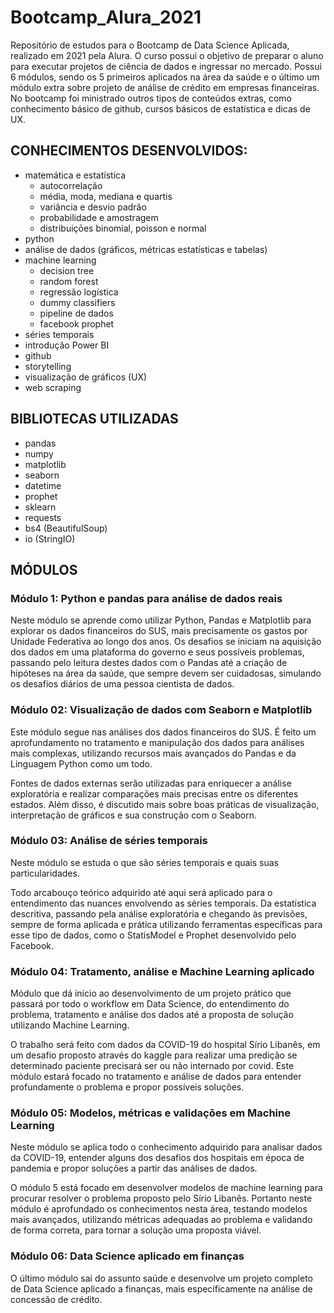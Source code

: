 # Bootcamp_Alura_2021

Repositório de estudos para o Bootcamp de Data Science Aplicada, realizado em 2021 pela Alura. O curso possui o objetivo de preparar o aluno para executar projetos de ciência de dados e ingressar no mercado. Possui 6 módulos, sendo os 5 primeiros aplicados na área da saúde e o último um módulo extra sobre projeto de análise de crédito em empresas financeiras. No bootcamp foi ministrado outros tipos de conteúdos extras, como conhecimento básico de github, cursos básicos de estatística e dicas de UX.

## CONHECIMENTOS DESENVOLVIDOS:

- matemática e estatística
    + autocorrelação
    + média, moda, mediana e quartis
    + variância e desvio padrão
    + probabilidade e amostragem
    + distribuiçōes binomial, poisson e normal
- python
- análise de dados (gráficos, métricas estatísticas e tabelas)
- machine learning
    + decision tree
    + random forest
    + regressão logística
    + dummy classifiers
    + pipeline de dados   
    + facebook prophet
- séries temporais
- introdução Power BI
- github
- storytelling
- visualização de gráficos (UX)
- web scraping

## BIBLIOTECAS UTILIZADAS

- pandas
- numpy
- matplotlib
- seaborn
- datetime
- prophet
- sklearn
- requests
- bs4 (BeautifulSoup)
- io (StringIO)

## MÓDULOS

### Módulo 1: Python e pandas para análise de dados reais

Neste módulo se aprende como utilizar Python, Pandas e Matplotlib para explorar os dados financeiros do SUS, mais precisamente os gastos por Unidade Federativa ao longo dos anos. Os desafios se iniciam na aquisição dos dados em uma plataforma do governo e seus possíveis problemas, passando pelo leitura destes dados com o Pandas até a criação de hipóteses na área da saúde, que sempre devem ser cuidadosas, simulando os desafios diários de uma pessoa cientista de dados.

### Módulo 02: Visualização de dados com Seaborn e Matplotlib

Este módulo segue nas análises dos dados financeiros do SUS. É feito um aprofundamento no tratamento e manipulação dos dados para análises mais complexas, utilizando recursos mais avançados do Pandas e da Linguagem Python como um todo.

Fontes de dados externas serão utilizadas para enriquecer a análise exploratória e realizar comparações mais precisas entre os diferentes estados. Além disso, é discutido mais sobre boas práticas de visualização, interpretação de gráficos e sua construção com o Seaborn.

### Módulo 03: Análise de séries temporais

Neste módulo se estuda o que são séries temporais e quais suas particularidades.

Todo arcabouço teórico adquirido até aqui será aplicado para o entendimento das nuances envolvendo as séries temporais. Da estatística descritiva, passando pela análise exploratória e chegando às previsões, sempre de forma aplicada e prática utilizando ferramentas específicas para esse tipo de dados, como o StatisModel e Prophet desenvolvido pelo Facebook.

### Módulo 04: Tratamento, análise e Machine Learning aplicado

Módulo que dá início ao desenvolvimento de um projeto prático que passará por todo o workflow em Data Science, do entendimento do problema, tratamento e análise dos dados até a proposta de solução utilizando Machine Learning.

O trabalho será feito com dados da COVID-19 do hospital Sírio Libanês, em um desafio proposto através do kaggle para realizar uma predição se determinado paciente precisará ser ou não internado por covid. Este módulo estará focado no tratamento e análise de dados para entender profundamente o problema e propor possíveis soluções.

### Módulo 05: Modelos, métricas e validações em Machine Learning

Neste módulo se aplica todo o conhecimento adquirido para analisar dados da COVID-19, entender alguns dos desafios dos hospitais em época de pandemia e propor soluções a partir das análises de dados.

O módulo 5 está focado em desenvolver modelos de machine learning para procurar resolver o problema proposto pelo Sírio Libanês. Portanto neste módulo é aprofundado os conhecimentos nesta área, testando modelos mais avançados, utilizando métricas adequadas ao problema e validando de forma correta, para tornar a solução uma proposta viável.

### Módulo 06: Data Science aplicado em finanças

O último módulo sai do assunto saúde e desenvolve um projeto completo de Data Science aplicado a finanças, mais específicamente na análise de concessão de crédito.
